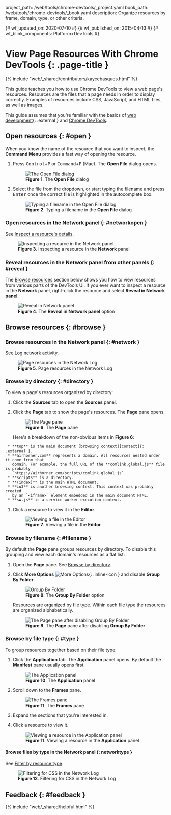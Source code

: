 project_path: /web/tools/chrome-devtools/_project.yaml
book_path: /web/tools/chrome-devtools/_book.yaml
description: Organize resources by frame, domain, type, or other criteria.

{# wf_updated_on: 2020-07-10 #}
{# wf_published_on: 2015-04-13 #}
{# wf_blink_components: Platform>DevTools #}

# View Page Resources With Chrome DevTools {: .page-title }

{% include "web/_shared/contributors/kaycebasques.html" %}

This guide teaches you how to use Chrome DevTools to view a web page's resources. Resources
are the files that a page needs in order to display correctly. Examples of resources
include CSS, JavaScript, and HTML files, as well as images.

[MDN]: https://developer.mozilla.org/en-US/docs/Learn

This guide assumes that you're familiar with the basics of [web development][MDN]{: .external }
and [Chrome DevTools](/web/tools/chrome-devtools/#start).

## Open resources {: #open }

When you know the name of the resource that you want to inspect, the **Command Menu** provides
a fast way of opening the resource.

1. Press <kbd>Control</kbd>+<kbd>P</kbd> or <kbd>Command</kbd>+<kbd>P</kbd> (Mac).
   The **Open File** dialog opens.

     <figure>
       <img src="/web/tools/chrome-devtools/resources/imgs/openfile.png"
            alt="The Open File dialog"/>
       <figcaption>
         <b>Figure 1</b>. The <b>Open File</b> dialog
       </figcaption>
     </figure>

1. Select the file from the dropdown, or start typing the filename and press
   <kbd>Enter</kbd> once the correct file is highlighted in the autocomplete box.

     <figure>
       <img src="/web/tools/chrome-devtools/resources/imgs/filesearch.png"
            alt="Typing a filename in the Open File dialog"/>
       <figcaption>
         <b>Figure 2</b>. Typing a filename in the <b>Open File</b> dialog
       </figcaption>
     </figure>

### Open resources in the Network panel {: #networkopen }

See [Inspect a resource's details](/web/tools/chrome-devtools/network/#details).

<figure>
  <img src="/web/tools/chrome-devtools/network-performance/imgs/tutorial/response.png"
       alt="Inspecting a resource in the Network panel"/>
  <figcaption>
    <b>Figure 3</b>. Inspecting a resource in the <b>Network</b> panel
  </figcaption>
</figure>

### Reveal resources in the Network panel from other panels {: #reveal }

The [Browse resources](#browse) section below shows you how to view resources from various parts
of the DevTools UI. If you ever want to inspect a resource in the **Network** panel, right-click
the resource and select **Reveal in Network panel**.

<figure>
  <img src="/web/tools/chrome-devtools/resources/imgs/reveal.png"
       alt="Reveal in Network panel"/>
  <figcaption>
    <b>Figure 4</b>. The <b>Reveal in Network panel</b> option
  </figcaption>
</figure>

## Browse resources {: #browse }

### Browse resources in the Network panel {: #network }

See [Log network activity](/web/tools/chrome-devtools/network/#load).

<figure>
  <img src="/web/tools/chrome-devtools/network-performance/imgs/tutorial/log.png"
       alt="Page resources in the Network Log"/>
  <figcaption>
    <b>Figure 5</b>. Page resources in the Network Log
  </figcaption>
</figure>

### Browse by directory {: #directory }

To view a page's resources organized by directory:

1. Click the **Sources** tab to open the **Sources** panel.
1. Click the **Page** tab to show the page's resources. The **Page** pane opens.

     <figure>
       <img src="/web/tools/chrome-devtools/resources/imgs/page.png"
            alt="The Page pane"/>
       <figcaption>
         <b>Figure 6</b>. The <b>Page</b> pane
       </figcaption>
     </figure>

     Here's a breakdown of the non-obvious items in **Figure 6**:
     
[context]: https://developer.mozilla.org/en-US/docs/Web/HTML/Element/iframe
     
     * **top** is the main document [browsing context][context]{: .external }.
     * **airhorner.com** represents a domain. All resources nested under it come from that
       domain. For example, the full URL of the **comlink.global.js** file is probably
       `https://airhorner.com/scripts/comlink.global.js`.
     * **scripts** is a directory.
     * **(index)** is the main HTML document.
     * **iu3** is another browsing context. This context was probably created
       by an `<iframe>` element embedded in the main document HTML.
     * **sw.js** is a service worker execution context.

1. Click a resource to view it in the **Editor**.

     <figure>
       <img src="/web/tools/chrome-devtools/resources/imgs/sourcesview.png"
            alt="Viewing a file in the Editor"/>
       <figcaption>
         <b>Figure 7</b>. Viewing a file in the <b>Editor</b>
       </figcaption>
     </figure>

### Browse by filename {: #filename }

By default the **Page** pane groups resources by directory. To disable this grouping
and view each domain's resources as a flat list:

[MO]: /web/tools/chrome-devtools/images/shared/more.png

1. Open the **Page** pane. See [Browse by directory](#directory).
1. Click **More Options** ![More Options][MO]{: .inline-icon } and disable
   **Group By Folder**.

     <figure>
       <img src="/web/tools/chrome-devtools/resources/imgs/groupbyfolder.png"
            alt="Group By Folder"/>
       <figcaption>
         <b>Figure 8</b>. The <b>Group By Folder</b> option
       </figcaption>
     </figure>

     Resources are organized by file type. Within each file type the resources are organized
     alphabetically.

     <figure>
       <img src="/web/tools/chrome-devtools/resources/imgs/filenames.png"
            alt="The Page pane after disabling Group By Folder"/>
       <figcaption>
         <b>Figure 9</b>. The <b>Page</b> pane after disabling <b>Group By Folder</b>
       </figcaption>
     </figure>

### Browse by file type {: #type }

To group resources together based on their file type:

1. Click the **Application** tab. The **Application** panel opens. By default
   the **Manifest** pane usually opens first.

     <figure>
       <img src="/web/tools/chrome-devtools/resources/imgs/application.png"
            alt="The Application panel"/>
       <figcaption>
         <b>Figure 10</b>. The <b>Application</b> panel
       </figcaption>
     </figure>

1. Scroll down to the **Frames** pane.

     <figure>
       <img src="/web/tools/chrome-devtools/resources/imgs/frames.png"
            alt="The Frames pane"/>
       <figcaption>
         <b>Figure 11</b>. The <b>Frames</b> pane
       </figcaption>
     </figure>

1. Expand the sections that you're interested in.
1. Click a resource to view it.

     <figure>
       <img src="/web/tools/chrome-devtools/resources/imgs/applicationview.png"
            alt="Viewing a resource in the Application panel"/>
       <figcaption>
         <b>Figure 11</b>. Viewing a resource in the <b>Application</b> panel
       </figcaption>
     </figure>

#### Browse files by type in the Network panel {: networktype }

See [Filter by resource type](/web/tools/chrome-devtools/network/#type).

<figure>
  <img src="/web/tools/chrome-devtools/network-performance/imgs/tutorial/css.png"
       alt="Filtering for CSS in the Network Log"/>
  <figcaption>
    <b>Figure 12</b>. Filtering for CSS in the Network Log
  </figcaption>
</figure>


## Feedback {: #feedback }

{% include "web/_shared/helpful.html" %}

